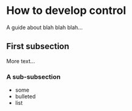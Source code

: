 # How to develop control

A guide about blah blah blah...

## First subsection

More text...

### A sub-subsection

- some
- bulleted
- list